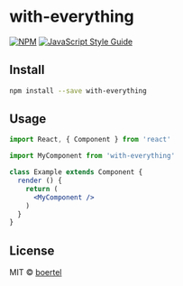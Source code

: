 # with-everything

> 

[![NPM](https://img.shields.io/npm/v/with-everything.svg)](https://www.npmjs.com/package/with-everything) [![JavaScript Style Guide](https://img.shields.io/badge/code_style-standard-brightgreen.svg)](https://standardjs.com)

## Install

```bash
npm install --save with-everything
```

## Usage

```jsx
import React, { Component } from 'react'

import MyComponent from 'with-everything'

class Example extends Component {
  render () {
    return (
      <MyComponent />
    )
  }
}
```

## License

MIT © [boertel](https://github.com/boertel)
